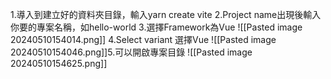 1.導入到建立好的資料夾目錄，輸入yarn create vite
2.Project name出現後輸入你要的專案名稱，如hello-world
3.選擇Framework為Vue
![[Pasted image 20240510154014.png]]
4.Select variant 選擇Vue
![[Pasted image 20240510154046.png]]5.可以開啟專案目錄
![[Pasted image 20240510154625.png]]